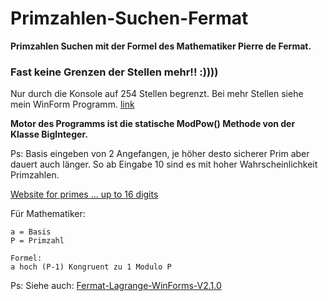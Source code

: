 # Primzahlen-Suchen-Fermat

**Primzahlen Suchen mit der Formel des Mathematiker Pierre de Fermat.**

### Fast keine Grenzen der Stellen mehr!! :))))

Nur durch die Konsole auf 254 Stellen begrenzt.
Bei mehr Stellen siehe mein WinForm Programm. [link](https://github.com/sauternic/Primzahlen-Suchen-Fermat-Lagrange-WinForms-V2.1.0)

**Motor des Programms ist die statische ModPow() Methode von der Klasse BigInteger.**

Ps: Basis eingeben von 2 Angefangen, je höher desto sicherer Prim aber dauert auch länger.
So ab Eingabe 10 sind es mit hoher Wahrscheinlichkeit Primzahlen.

[Website for primes ... up to 16 digits](https://sauternic.github.io/JavaScript_Primzahlen_Auflisten/)

Für Mathematiker:
```
a = Basis
P = Primzahl

Formel:    
a hoch (P-1) Kongruent zu 1 Modulo P

```
Ps: Siehe auch: [Fermat-Lagrange-WinForms-V2.1.0](https://github.com/sauternic/Primzahlen-Suchen-Fermat-Lagrange-WinForms-V2.1.0)
